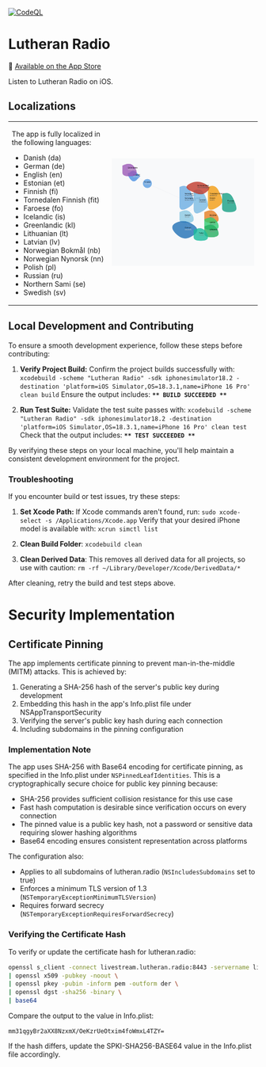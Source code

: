 [![CodeQL](https://github.com/jarilammi/lutheran.radio/actions/workflows/codeql-analysis.yml/badge.svg)](https://github.com/jarilammi/lutheran.radio/actions/workflows/codeql-analysis.yml)

# Lutheran Radio

📱 [Available on the App Store](https://apps.apple.com/fi/app/lutheran-radio/id6738301787?l=fi)

Listen to Lutheran Radio on iOS.

## Localizations
<table style="border: none;">
<tr>
<td width="40%" style="border: none;">

The app is fully localized in the following languages:
- Danish (da)
- German (de)
- English (en)
- Estonian (et)
- Finnish (fi)
- Tornedalen Finnish (fit)
- Faroese (fo)
- Icelandic (is)
- Greenlandic (kl)
- Lithuanian (lt)
- Latvian (lv)
- Norwegian Bokmål (nb)
- Norwegian Nynorsk (nn)
- Polish (pl)
- Russian (ru)
- Northern Sami (se)
- Swedish (sv)

</td>
<td width="60%" style="border: none;">

![Geographic distribution of supported languages](docs/language-map.svg)

</td>
</tr>
</table>

## Local Development and Contributing

To ensure a smooth development experience, follow these steps before contributing:

1. **Verify Project Build:** Confirm the project builds successfully with: ```xcodebuild -scheme "Lutheran Radio" -sdk iphonesimulator18.2 -destination 'platform=iOS Simulator,OS=18.3.1,name=iPhone 16 Pro' clean build```
   Ensure the output includes: **```** BUILD SUCCEEDED **```**

2. **Run Test Suite:** Validate the test suite passes with: ```xcodebuild -scheme "Lutheran Radio" -sdk iphonesimulator18.2 -destination 'platform=iOS Simulator,OS=18.3.1,name=iPhone 16 Pro' clean test```
   Check that the output includes: **```** TEST SUCCEEDED **```**

By verifying these steps on your local machine, you'll help maintain a consistent development environment for the project.

### Troubleshooting

If you encounter build or test issues, try these steps:

1. **Set Xcode Path:** If Xcode commands aren't found, run: ```sudo xcode-select -s /Applications/Xcode.app```
   Verify that your desired iPhone model is available with: ```xcrun simctl list```

2. **Clean Build Folder**: ```xcodebuild clean```

3. **Clean Derived Data**: This removes all derived data for all projects, so use with caution: ```rm -rf ~/Library/Developer/Xcode/DerivedData/*```

After cleaning, retry the build and test steps above.

# Security Implementation

## Certificate Pinning

The app implements certificate pinning to prevent man-in-the-middle (MITM) attacks. This is achieved by:

1. Generating a SHA-256 hash of the server's public key during development
2. Embedding this hash in the app's Info.plist file under NSAppTransportSecurity
3. Verifying the server's public key hash during each connection
4. Including subdomains in the pinning configuration

### Implementation Note

The app uses SHA-256 with Base64 encoding for certificate pinning, as specified in the Info.plist under `NSPinnedLeafIdentities`. This is a cryptographically secure choice for public key pinning because:

- SHA-256 provides sufficient collision resistance for this use case
- Fast hash computation is desirable since verification occurs on every connection
- The pinned value is a public key hash, not a password or sensitive data requiring slower hashing algorithms
- Base64 encoding ensures consistent representation across platforms

The configuration also:
- Applies to all subdomains of lutheran.radio (`NSIncludesSubdomains` set to true)
- Enforces a minimum TLS version of 1.3 (`NSTemporaryExceptionMinimumTLSVersion`)
- Requires forward secrecy (`NSTemporaryExceptionRequiresForwardSecrecy`)

### Verifying the Certificate Hash

To verify or update the certificate hash for lutheran.radio:

```bash
openssl s_client -connect livestream.lutheran.radio:8443 -servername livestream.lutheran.radio < /dev/null 2>/dev/null \
| openssl x509 -pubkey -noout \
| openssl pkey -pubin -inform pem -outform der \
| openssl dgst -sha256 -binary \
| base64
```

Compare the output to the value in Info.plist:

```
mm31qgyBr2aXX8NzxmX/OeKzrUeOtxim4foWmxL4TZY=
```

If the hash differs, update the SPKI-SHA256-BASE64 value in the Info.plist file accordingly.

